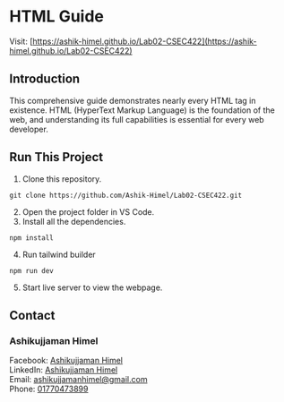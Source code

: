 # HTML Guide

Visit: [https://ashik-himel.github.io/Lab02-CSEC422](https://ashik-himel.github.io/Lab02-CSEC422)

## Introduction

This comprehensive guide demonstrates nearly every HTML tag in existence. HTML (HyperText Markup Language) is the foundation of the web, and understanding its full capabilities is essential for every web developer.

## Run This Project

1. Clone this repository.

```
git clone https://github.com/Ashik-Himel/Lab02-CSEC422.git
```

2. Open the project folder in VS Code.
3. Install all the dependencies.

```
npm install
```

4. Run tailwind builder

```
npm run dev
```

5. Start live server to view the webpage.

## Contact

### Ashikujjaman Himel

Facebook: [Ashikujjaman Himel](https://www.facebook.com/ashikujjaman.himel) <br />
LinkedIn: [Ashikujjaman Himel](https://www.linkedin.com/in/ashik-himel) <br />
Email: [ashikujjamanhimel@gmail.com](mailto:ashikujjamanhimel@gmail.com) <br />
Phone: [01770473899](tel:+8801770473899)
